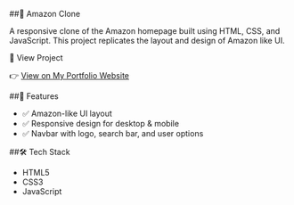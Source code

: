 ##🛒 Amazon Clone

A responsive clone of the Amazon homepage built using HTML, CSS, and JavaScript. This project replicates the layout and design of Amazon like UI.

🔗 View Project

👉 [View on My Portfolio Website](file:///D:/New%20folder%20(2)/amazon.html)

##🚀 Features

- ✅ Amazon-like UI layout
- ✅ Responsive design for desktop & mobile
- ✅ Navbar with logo, search bar, and user options

##🛠 Tech Stack

- HTML5
- CSS3
- JavaScript

